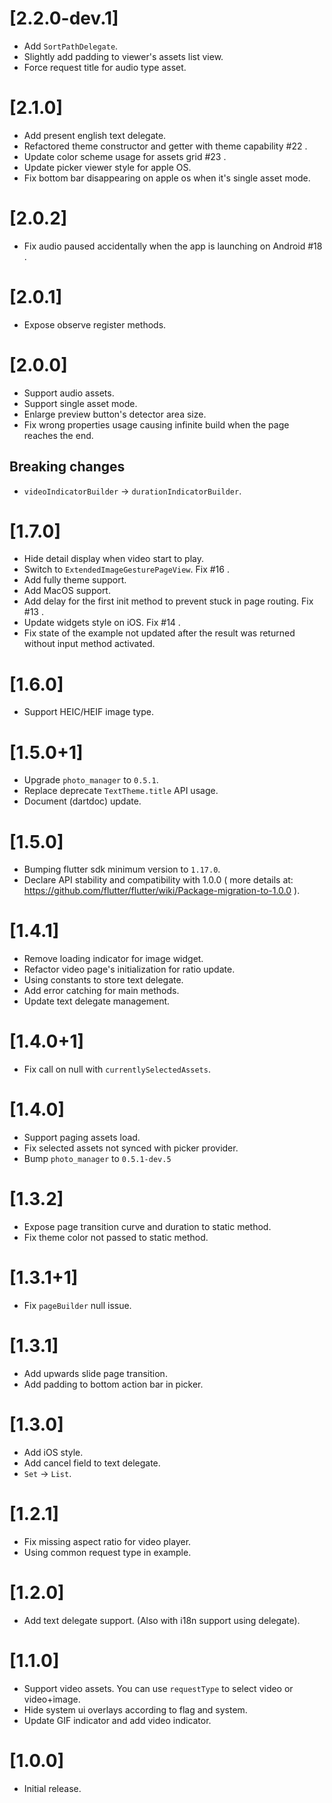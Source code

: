 # [2.2.0-dev.1]

* Add `SortPathDelegate`.
* Slightly add padding to viewer's assets list view.
* Force request title for audio type asset.

# [2.1.0]

* Add present english text delegate.
* Refactored theme constructor and getter with theme capability #22 .
* Update color scheme usage for assets grid #23 .
* Update picker viewer style for apple OS.
* Fix bottom bar disappearing on apple os when it's single asset mode.

# [2.0.2]

* Fix audio paused accidentally when the app is launching on Android #18 .

# [2.0.1]

* Expose observe register methods.

# [2.0.0]

* Support audio assets.
* Support single asset mode.
* Enlarge preview button's detector area size.
* Fix wrong properties usage causing infinite build when the page reaches the end.

## Breaking changes

* `videoIndicatorBuilder` -> `durationIndicatorBuilder`.

# [1.7.0]

* Hide detail display when video start to play.
* Switch to `ExtendedImageGesturePageView`. Fix #16 .
* Add fully theme support.
* Add MacOS support.
* Add delay for the first init method to prevent stuck in page routing. Fix #13 .
* Update widgets style on iOS. Fix #14 .
* Fix state of the example not updated after the result was returned without input method activated.

# [1.6.0]

* Support HEIC/HEIF image type.

# [1.5.0+1]

* Upgrade `photo_manager` to `0.5.1`.
* Replace deprecate `TextTheme.title` API usage.
* Document (dartdoc) update.

# [1.5.0]

* Bumping flutter sdk minimum version to `1.17.0`.
* Declare API stability and compatibility with 1.0.0 ( more details at: https://github.com/flutter/flutter/wiki/Package-migration-to-1.0.0 ).

# [1.4.1]

* Remove loading indicator for image widget.
* Refactor video page's initialization for ratio update.
* Using constants to store text delegate.
* Add error catching for main methods.
* Update text delegate management.

# [1.4.0+1]

* Fix call on null with `currentlySelectedAssets`.

# [1.4.0]

* Support paging assets load.
* Fix selected assets not synced with picker provider.
* Bump `photo_manager` to `0.5.1-dev.5`

# [1.3.2]

* Expose page transition curve and duration to static method.
* Fix theme color not passed to static method.

# [1.3.1+1]

* Fix `pageBuilder` null issue.

# [1.3.1]

* Add upwards slide page transition.
* Add padding to bottom action bar in picker.

# [1.3.0]

* Add iOS style.
* Add cancel field to text delegate.
* `Set` -> `List`.

# [1.2.1]

* Fix missing aspect ratio for video player.
* Using common request type in example.

# [1.2.0]

* Add text delegate support. (Also with i18n support using delegate).

# [1.1.0]

* Support video assets. You can use `requestType` to select video or video+image.
* Hide system ui overlays according to flag and system.
* Update GIF indicator and add video indicator.

# [1.0.0]

* Initial release.
